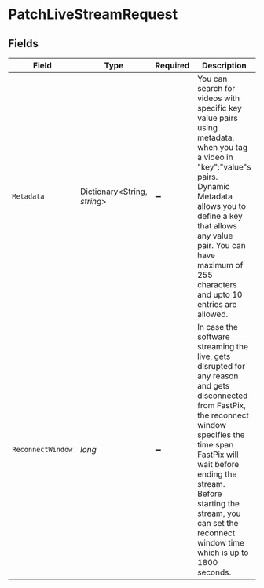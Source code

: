 # PatchLiveStreamRequest


## Fields

| Field                                                                                                                                                                                                                                                                                              | Type                                                                                                                                                                                                                                                                                               | Required                                                                                                                                                                                                                                                                                           | Description                                                                                                                                                                                                                                                                                        | Example                                                                                                                                                                                                                                                                                            |
| -------------------------------------------------------------------------------------------------------------------------------------------------------------------------------------------------------------------------------------------------------------------------------------------------- | -------------------------------------------------------------------------------------------------------------------------------------------------------------------------------------------------------------------------------------------------------------------------------------------------- | -------------------------------------------------------------------------------------------------------------------------------------------------------------------------------------------------------------------------------------------------------------------------------------------------- | -------------------------------------------------------------------------------------------------------------------------------------------------------------------------------------------------------------------------------------------------------------------------------------------------- | -------------------------------------------------------------------------------------------------------------------------------------------------------------------------------------------------------------------------------------------------------------------------------------------------- |
| `Metadata`                                                                                                                                                                                                                                                                                         | Dictionary<String, *string*>                                                                                                                                                                                                                                                                       | :heavy_minus_sign:                                                                                                                                                                                                                                                                                 | You can search for videos with specific key value pairs using metadata, when you tag a video in "key":"value"s pairs. Dynamic Metadata allows you to define a key that allows any value pair. You can have maximum of 255 characters and upto 10 entries are allowed.                              | {<br/>"livestream_name": "Gaming_stream"<br/>}                                                                                                                                                                                                                                                     |
| `ReconnectWindow`                                                                                                                                                                                                                                                                                  | *long*                                                                                                                                                                                                                                                                                             | :heavy_minus_sign:                                                                                                                                                                                                                                                                                 | In case the software streaming the live, gets disrupted for any reason and gets disconnected from FastPix, the reconnect window specifies the time span FastPix will wait before ending the stream. Before starting the stream, you can set the reconnect window time which is up to 1800 seconds. | 60                                                                                                                                                                                                                                                                                                 |